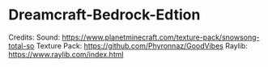 # Dreamcraft-Bedrock-Edtion
Credits:
Sound:
https://www.planetminecraft.com/texture-pack/snowsong-total-so
Texture Pack:
https://github.com/Phyronnaz/GoodVibes
Raylib:
https://www.raylib.com/index.html
